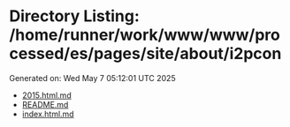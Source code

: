 # Directory Listing: /home/runner/work/www/www/processed/es/pages/site/about/i2pcon
Generated on: Wed May  7 05:12:01 UTC 2025

- [2015.html.md](2015.html.md)
- [README.md](README.md)
- [index.html.md](index.html.md)
